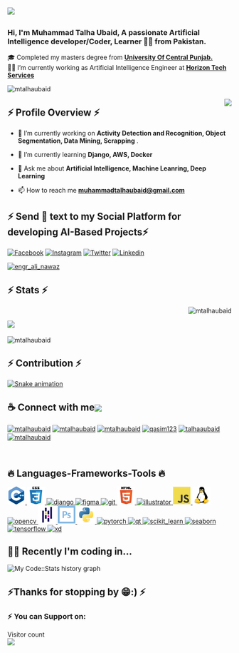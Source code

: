 <h1 align="left">
  <a href="https://git.io/typing-svg">
    <img src="https://readme-typing-svg.herokuapp.com/?lines=Hi+There!+👋;+My+self+Muhammad+Talha+Ubaid!;&center=true&size=30">
  </a></h1><!-- <h1 >Hi 👋, I'm Muhammad Talha Ubaid</h1> -->
<p align="left">
  <h3>Hi, I'm Muhammad Talha Ubaid, A passionate Artificial Intelligence developer/Coder,  Learner 👨‍💻 from Pakistan.</h3>
  🎓 Completed my masters degree from <a href="#"><b>University Of Central Punjab.</b></a>
  <br>
  🧑‍💼 I’m currently working as Artificial Intelligence Engineer at <a href="https://horizon.com.pk/"><b> Horizon Tech Services</b> </a>
  <br></p>
  
<p align="left"> <img src="https://komarev.com/ghpvc/?username=mtalhaubaid&label=Profile%20views&color=0e75b6&style=flat" alt="mtalhaubaid" /> </p>


<img align="right" src="https://github.com/rajput2107/rajput2107/blob/master/Assets/Developer.gif"/>
<!-- <p align="left"> <a href="https://github.com/ryo-ma/github-profile-trophy"><img src="https://github-profile-trophy.vercel.app/?username=mtalhaubaid" alt="mtalhaubaid" /></a> </p> -->
<h2 align="left">⚡ Profile Overview ⚡</h2>

- 🔭 I’m currently working on <b>Activity Detection and Recognition, Object Segmentation, Data Mining, Scrapping</b> .

- 🌱 I’m currently learning **Django, AWS, Docker**

- 💬 Ask me about **Artificial Intelligence, Machine Leanring, Deep Learning**

- 📫 How to reach me **muhammadtalhaubaid@gmail.com**


<h2>⚡ Send 💬 text to my Social Platform for developing AI-Based Projects⚡</h2>

[![Facebook](https://img.shields.io/badge/Facebook-1877F2?style=for-the-badge&logo=facebook&logoColor=white)](https://www.facebook.com/talhaaubaid/)
[![Instagram](https://img.shields.io/badge/Instagram-E4405F?style=for-the-badge&logo=instagram&logoColor=white)](https://www.instagram.com/mtalhaubaid/)
[![Twitter](https://img.shields.io/badge/Twitter-1DA1F2?style=for-the-badge&logo=twitter&logoColor=white)](https://twitter.com/mtalhaubaid/)
[![Linkedin](https://img.shields.io/badge/LinkedIn-0077B5?style=for-the-badge&logo=linkedin&logoColor=white)](https://www.linkedin.com/in/mtalhaubaid/)

<p align="left"> <a href="https://twitter.com/mtalhaubaid" target="blank"><img src="https://img.shields.io/twitter/follow/mtalhaubaid?logo=twitter&style=for-the-badge" alt="engr_ali_nawaz" /></a> </p>
<h2 align="left">⚡ Stats ⚡</h2>
<p align = "right"><img align="right" src="https://github-readme-stats.vercel.app/api/top-langs?username=mtalhaubaid&&show_icons=true&theme=radical" alt="mtalhaubaid" /></p>
 </br>
<p> <img align="centre" src="https://github-readme-stats.vercel.app/api?username=mtalhaubaid&&show_icons=true&theme=radical" /> </p>
 
<p><img align="center" src="https://github-readme-streak-stats.herokuapp.com/?user=mtalhaubaid&show_icons=true&theme=radical" alt="mtalhaubaid" /></p>
<div>
<h2 align="left">⚡ Contribution ⚡</h2>
<a href="https://github.com/mtalhaubaid"><img alt="Snake animation" src="https://github.com/mtalhaubaid/mtalhaubaid/blob/main/github-user-contribution.svg"/></a>
</div>
<h2>☕ Connect with me<img align="center" src="https://github.com/rajput2107/rajput2107/blob/master/Assets/Handshake.gif" height="33px" /></h2> 
<a href="https://www.python.org/" target="_blank">
  <p align="left">
<a href="https://linkedin.com/in/mtalhaubaid" target="blank"><img align="center" src="https://raw.githubusercontent.com/rahuldkjain/github-profile-readme-generator/master/src/images/icons/Social/linked-in-alt.svg" alt="mtalhaubaid" height="30" width="40" /></a>
<a href="https://twitter.com/mtalhaubaid" target="blank"><img align="center" src="https://raw.githubusercontent.com/rahuldkjain/github-profile-readme-generator/master/src/images/icons/Social/twitter.svg" alt="mtalhaubaid" height="30" width="40" /></a>
<a href="https://stackoverflow.com/users/7156266/mtalhaubaid" target="blank"><img align="center" src="https://raw.githubusercontent.com/rahuldkjain/github-profile-readme-generator/master/src/images/icons/Social/stack-overflow.svg" alt="mtalhaubaid" height="30" width="40" /></a>
<a href="https://kaggle.com/mtalhaubaid" target="blank"><img align="center" src="https://raw.githubusercontent.com/rahuldkjain/github-profile-readme-generator/master/src/images/icons/Social/kaggle.svg" alt="qasim123" height="30" width="40" /></a>
<a href="https://fb.com/talhaaubaid" target="blank"><img align="center" src="https://raw.githubusercontent.com/rahuldkjain/github-profile-readme-generator/master/src/images/icons/Social/facebook.svg" alt="talhaaubaid" height="30" width="40" /></a>
<a href="https://instagram.com/mtalhaubaid" target="blank"><img align="center" src="https://raw.githubusercontent.com/rahuldkjain/github-profile-readme-generator/master/src/images/icons/Social/instagram.svg" alt="mtalhaubaid" height="30" width="40" /></a>

  </p>
 </br>
<h2 align="left">🔥 Languages-Frameworks-Tools 🔥</h2>
<p align="left"> <a href="https://www.w3schools.com/cpp/" target="_blank" rel="noreferrer"> <img src="https://raw.githubusercontent.com/devicons/devicon/master/icons/cplusplus/cplusplus-original.svg" alt="cplusplus" width="40" height="40"/> </a> <a href="https://www.w3schools.com/css/" target="_blank" rel="noreferrer"> <img src="https://raw.githubusercontent.com/devicons/devicon/master/icons/css3/css3-original-wordmark.svg" alt="css3" width="40" height="40"/> </a> <a href="https://www.djangoproject.com/" target="_blank" rel="noreferrer"> <img src="https://cdn.worldvectorlogo.com/logos/django.svg" alt="django" width="40" height="40"/> </a> <a href="https://www.figma.com/" target="_blank" rel="noreferrer"> <img src="https://www.vectorlogo.zone/logos/figma/figma-icon.svg" alt="figma" width="40" height="40"/> </a> <a href="https://git-scm.com/" target="_blank" rel="noreferrer"> <img src="https://www.vectorlogo.zone/logos/git-scm/git-scm-icon.svg" alt="git" width="40" height="40"/> </a> <a href="https://www.w3.org/html/" target="_blank" rel="noreferrer"> <img src="https://raw.githubusercontent.com/devicons/devicon/master/icons/html5/html5-original-wordmark.svg" alt="html5" width="40" height="40"/> </a> <a href="https://www.adobe.com/in/products/illustrator.html" target="_blank" rel="noreferrer"> <img src="https://www.vectorlogo.zone/logos/adobe_illustrator/adobe_illustrator-icon.svg" alt="illustrator" width="40" height="40"/> </a> <a href="https://developer.mozilla.org/en-US/docs/Web/JavaScript" target="_blank" rel="noreferrer"> <img src="https://raw.githubusercontent.com/devicons/devicon/master/icons/javascript/javascript-original.svg" alt="javascript" width="40" height="40"/> </a> <a href="https://www.linux.org/" target="_blank" rel="noreferrer"> <img src="https://raw.githubusercontent.com/devicons/devicon/master/icons/linux/linux-original.svg" alt="linux" width="40" height="40"/> </a> <a href="https://opencv.org/" target="_blank" rel="noreferrer"> <img src="https://www.vectorlogo.zone/logos/opencv/opencv-icon.svg" alt="opencv" width="40" height="40"/> </a> <a href="https://pandas.pydata.org/" target="_blank" rel="noreferrer"> <img src="https://raw.githubusercontent.com/devicons/devicon/2ae2a900d2f041da66e950e4d48052658d850630/icons/pandas/pandas-original.svg" alt="pandas" width="40" height="40"/> </a> <a href="https://www.photoshop.com/en" target="_blank" rel="noreferrer"> <img src="https://raw.githubusercontent.com/devicons/devicon/master/icons/photoshop/photoshop-line.svg" alt="photoshop" width="40" height="40"/> </a> <a href="https://www.python.org" target="_blank" rel="noreferrer"> <img src="https://raw.githubusercontent.com/devicons/devicon/master/icons/python/python-original.svg" alt="python" width="40" height="40"/> </a> <a href="https://pytorch.org/" target="_blank" rel="noreferrer"> <img src="https://www.vectorlogo.zone/logos/pytorch/pytorch-icon.svg" alt="pytorch" width="40" height="40"/> </a> <a href="https://www.qt.io/" target="_blank" rel="noreferrer"> <img src="https://upload.wikimedia.org/wikipedia/commons/0/0b/Qt_logo_2016.svg" alt="qt" width="40" height="40"/> </a> <a href="https://scikit-learn.org/" target="_blank" rel="noreferrer"> <img src="https://upload.wikimedia.org/wikipedia/commons/0/05/Scikit_learn_logo_small.svg" alt="scikit_learn" width="40" height="40"/> </a> <a href="https://seaborn.pydata.org/" target="_blank" rel="noreferrer"> <img src="https://seaborn.pydata.org/_images/logo-mark-lightbg.svg" alt="seaborn" width="40" height="40"/> </a> <a href="https://www.tensorflow.org" target="_blank" rel="noreferrer"> <img src="https://www.vectorlogo.zone/logos/tensorflow/tensorflow-icon.svg" alt="tensorflow" width="40" height="40"/> </a> <a href="https://www.adobe.com/products/xd.html" target="_blank" rel="noreferrer"> <img src="https://cdn.worldvectorlogo.com/logos/adobe-xd.svg" alt="xd" width="40" height="40"/> </a> </p>



<h2 align="left">👨‍📊 Recently I'm coding in...</h2>

![My Code::Stats history graph](https://codestats-readme.wegfan.cn/history-graph/mtalhaubaid?history_days=30) 


<h2 align="left">⚡Thanks for stopping by 😁:) ⚡</h2>
<!-- <p align="center" >Thanks for stopping by 😁</><br/> -->
<h3 align="left">⚡ You can Support on:</h3>


<p align="left">
  Visitor count<br>
  <img src="https://profile-counter.glitch.me/mtalhaubaid/count.svg" />
</p>
